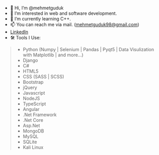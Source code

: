 - 👋 Hi, I’m @mehmetguduk
- 👀 I’m interested in web and software development.
- 🌱 I’m currently learning C++.
- 📫 You can reach me via mail. (mehmetguduk98@gmail.com)
- [LinkedIn](https://www.linkedin.com/in/mehmetguduk/)
- 🛠️ Tools I Use:
>- Python (Numpy | Selenium | Pandas | Pyqt5 | Data Visulization with Matplotlib | and more...)
>- Django
>- C#
>- HTML5
>- CSS (SASS | SCSS)
>- Bootstrap
>- jQuery
>- Javascript
>- NodeJS
>- TypeScript
>- Angular
>- .Net Framework
>- .Net Core
>- Asp.Net
>- MongoDB
>- MySQL
>- SQLite
>- Kali Linux




<!---
mehmetguduk/mehmetguduk is a ✨ special ✨ repository because its `README.md` (this file) appears on your GitHub profile.
You can click the Preview link to take a look at your changes.
--->
